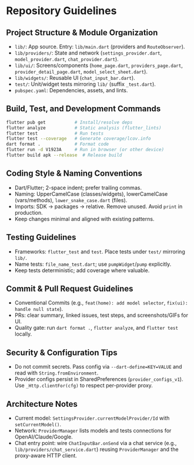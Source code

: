 # Repository Guidelines

## Project Structure & Module Organization
- `lib/`: App source. Entry: `lib/main.dart` (providers and `RouteObserver`).
- `lib/providers/`: State and network (`settings_provider.dart`, `model_provider.dart`, `chat_provider.dart`).
- `lib/ui/`: Screens/components (`home_page.dart`, `providers_page.dart`, `provider_detail_page.dart`, `model_select_sheet.dart`).
- `lib/widgets/`: Reusable UI (`chat_input_bar.dart`).
- `test/`: Unit/widget tests mirroring `lib/` (suffix `_test.dart`).
- `pubspec.yaml`: Dependencies, assets, and lints.

## Build, Test, and Development Commands
```sh
flutter pub get           # Install/resolve deps
flutter analyze           # Static analysis (flutter_lints)
flutter test              # Run tests
flutter test --coverage   # Generate coverage/lcov.info
dart format .             # Format code
flutter run -d V1923A     # Run in browser (or other device)
flutter build apk --release  # Release build
```

## Coding Style & Naming Conventions
- Dart/Flutter; 2-space indent; prefer trailing commas.
- Naming: UpperCamelCase (classes/widgets), lowerCamelCase (vars/methods), `lower_snake_case.dart` (files).
- Imports: SDK → packages → relative. Remove unused. Avoid `print` in production.
- Keep changes minimal and aligned with existing patterns.

## Testing Guidelines
- Frameworks: `flutter_test` and `test`. Place tests under `test/` mirroring `lib/`.
- Name tests: `file_name_test.dart`; use `pumpWidget`/`pump` explicitly.
- Keep tests deterministic; add coverage where valuable.

## Commit & Pull Request Guidelines
- Conventional Commits (e.g., `feat(home): add model selector`, `fix(ui): handle null state`).
- PRs: clear summary, linked issues, test steps, and screenshots/GIFs for UI.
- Quality gate: run `dart format .`, `flutter analyze`, and `flutter test` locally.

## Security & Configuration Tips
- Do not commit secrets. Pass config via `--dart-define=KEY=VALUE` and read with `String.fromEnvironment`.
- Provider configs persist in SharedPreferences (`provider_configs_v1`). Use `_Http.clientFor(cfg)` to respect per-provider proxy.

## Architecture Notes
- Current model: `SettingsProvider.currentModelProvider/Id` with `setCurrentModel()`.
- Network: `ProviderManager` lists models and tests connections for OpenAI/Claude/Google.
- Chat entry point: wire `ChatInputBar.onSend` via a chat service (e.g., `lib/providers/chat_service.dart`) reusing `ProviderManager` and the proxy-aware HTTP client.

